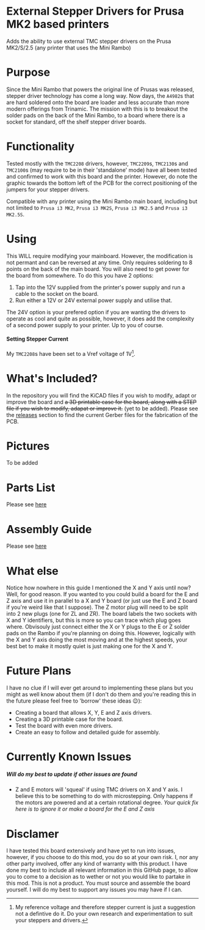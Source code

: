 # External Stepper Drivers for Prusa MK2 based printers
Adds the ability to use external TMC stepper drivers on the Prusa MK2/S/2.5 (any printer that uses the Mini Rambo)

# Purpose
Since the Mini Rambo that powers the original line of Prusas was released, stepper driver technology has come a long way. Now days, the `A4982`s that are hard soldered onto the board are loader and less accurate than more modern offerings from Trinamic.
The mission with this is to breakout the solder pads on the back of the Mini Rambo, to a board where there is a socket for standard, off the shelf stepper driver boards. 

# Functionality
Tested mostly with the `TMC2208` drivers, however, `TMC2209`s, `TMC2130`s and `TMC2100`s (may require to be in their 'standalone' mode) have all been tested and confirmed to work with this board and the printer. However, do note the graphic towards the bottom left of the PCB for the correct positioning of the jumpers for your stepper drivers.

Compatible with any printer using the Mini Rambo main board, including but not limited to `Prusa i3 MK2`, `Prusa i3 MK2S`, `Prusa i3 MK2.5` and `Prusa i3 MK2.5S`.

# Using
This WILL require modifying your mainboard. However, the modification is not permant and can be reversed at any time. Only requires soldering to 8 points on the back of the main board. You will also need to get power for the board from somewhere. To do this you have 2 options:
  1. Tap into the 12V supplied from the printer's power supply and run a cable to the socket on the board.
  2. Run either a 12V or 24V external power supply and utilise that. 

The 24V option is your prefered option if you are wanting the drivers to operate as cool and quite as possible, however, it does add the complexity of a second power supply to your printer. Up to you of course.
#### Setting Stepper Current
My `TMC2208`s have been set to a Vref voltage of 1V[^1].

# What's Included?
In the repository you will find the KiCAD files if you wish to modify, adapt or improve the board and ~~a 3D printable case for the board, along with a STEP file if you wish to modify, adapat or improve it.~~ (yet to be added).
Please see the [releases](/releases) section to find the current Gerber files for the fabrication of the PCB.

# Pictures
To be added

# Parts List
Please see [here](/Guides/PartsList.md)

# Assembly Guide
Please see [here](/Guides/AssemblyGuide.md)

# What else
Notice how nowhere in this guide I mentioned the X and Y axis until now? Well, for good reason. If you wanted to you could build a board for the E and Z axis and use it in parallel to a X and Y board (or just use the E and Z board if you're weird like that I suppose). The Z motor plug will need to be split into 2 new plugs (one for ZL and ZR). The board labels the two sockets with X and Y identifiers, but this is more so you can trace which plug goes where. Obvisouly just connect either the X or Y plugs to the E or Z solder pads on the Rambo if you're planning on doing this.
However, logically with the X and Y axis doing the most moving and at the highest speeds, your best bet to make it mostly quiet is just making one for the X and Y.

# Future Plans
I have no clue if I will ever get around to implementing these plans but you might as well know about them (if I don't do them and you're reading this in the future please feel free to 'borrow' these ideas 😉):
  - Creating a board that allows X, Y, E and Z axis drivers.
  - Creating a 3D printable case for the board.
  - Test the board with even more drivers.
  - Create an easy to follow and detailed guide for assembly.

# Currently Known Issues
##### Will do my best to update if other issues are found
  - Z and E motors will 'squeal' if using TMC drivers on X and Y axis. I believe this to be something to do with microstepping. Only happens if the motors are powered and at a certain rotational degree. *Your quick fix here is to ignore it or make a board for the E and Z axis*

# Disclamer
I have tested this board extensively and have yet to run into issues, however, if you choose to do this mod, you do so at your own risk. I, nor any other party involved, offer any kind of warranty with this product. I have done my best to include all relevant information in this GitHub page, to allow you to come to a decision as to wether or not you would like to partake in this mod. This is not a product. You must source and assemble the board yourself. I will do my best to support any issues you may have if I can.

[^1]: My reference voltage and therefore stepper current is just a suggestion not a defintive do it. Do your own research and experimentation to suit your steppers and drivers.
